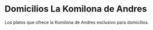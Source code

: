 # Domicilios La Komilona de Andres

Los platos que ofrece la Komilona de Andres exclusivo para domicilios.